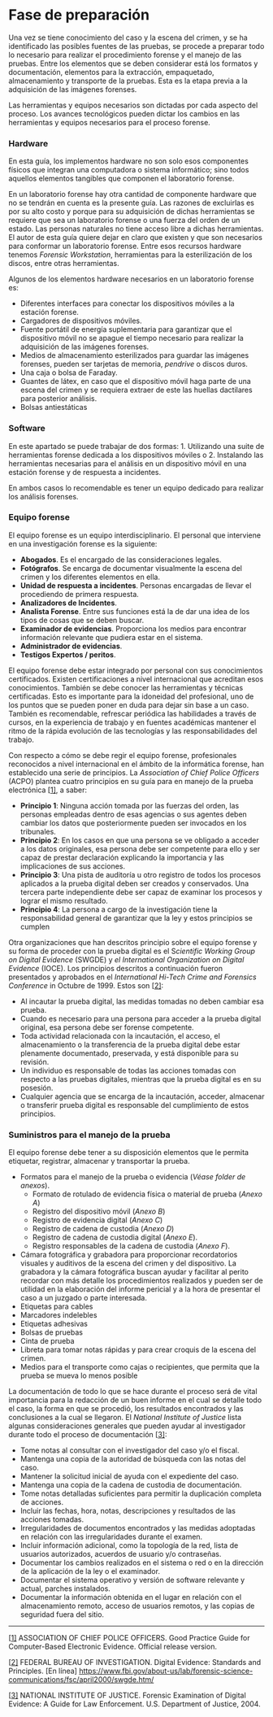 # Fase de preparación

Una vez se tiene conocimiento del caso y la escena del crimen, y se ha identificado las posibles fuentes de las pruebas, se procede a preparar todo lo necesario para realizar el procedimiento forense y el manejo de las pruebas. Entre los elementos que se deben considerar está los formatos y documentación, elementos para la extracción, empaquetado, almacenamiento y transporte de la pruebas. Esta es la etapa previa a la adquisición de las imágenes forenses. 

Las herramientas y equipos necesarios son dictadas por cada aspecto del proceso. Los avances tecnológicos pueden dictar los cambios en las herramientas y equipos necesarios para el proceso forense.

### Hardware

En esta guía, los implementos hardware no son solo esos componentes físicos que integran una computadora o sistema informático; sino todos aquellos elementos tangibles que componen el laboratorio forense.

En un laboratorio forense hay otra cantidad de componente hardware que no se tendrán en cuenta es la presente guía. Las razones de excluirlas es por su alto costo y porque para su adquisición de dichas herramientas se requiere que sea un laboratorio forense o una fuerza del orden de un estado. Las personas naturales no tiene acceso libre a dichas herramientas. El autor de esta guía quiere dejar en claro que existen y que son necesarios para conformar un laboratorio forense. Entre esos recursos hardware tenemos *Forensic Workstation*, herramientas para la esterilización de los discos, entre otras herramientas.  

Algunos de los elementos hardware necesarios en un laboratorio forense es:

- Diferentes interfaces para conectar los dispositivos móviles a la estación forense. 
- Cargadores de dispositivos móviles. 
- Fuente portátil de energía suplementaria para garantizar que el dispositivo móvil no se apague el tiempo necesario para realizar la adquisición de las imágenes forenses. 
- Medios de almacenamiento esterilizados para guardar las imágenes forenses, pueden ser tarjetas de memoria, *pendrive* o discos duros. 
- Una caja o bolsa de Faraday.
- Guantes de látex, en caso que el dispositivo móvil haga parte de una escena del crimen y se requiera extraer de este las huellas dactilares para posterior análisis. 
- Bolsas antiestáticas

### Software

En este apartado se puede trabajar de dos formas: 1. Utilizando una suite de herramientas forense dedicada a los dispositivos móviles o 2. Instalando las herramientas necesarias para el análisis en un dispositivo móvil en una estación forense y de respuesta a incidentes. 

En ambos casos lo recomendable es tener un equipo dedicado para realizar los análisis forenses. 

### Equipo forense

El equipo forense es un equipo interdisciplinario. El personal que interviene en una investigación forense es la siguiente: 

- **Abogados**. Es el encargado de las consideraciones legales. 
- **Fotógrafos**. Se encarga de documentar visualmente la escena del crimen y los diferentes elementos en ella. 
- **Unidad de respuesta a incidentes**. Personas encargadas de llevar el procediendo de primera respuesta. 
- **Analizadores de Incidentes**.
- **Analista Forense**. Entre sus funciones está la de dar una idea de los tipos de cosas que se deben buscar.
- **Examinador de evidencias**. Proporciona los medios para encontrar información relevante que pudiera estar en el sistema. 
- **Administrador de evidencias**.
- **Testigos Expertos / peritos**.

El equipo forense debe estar integrado por personal con sus conocimientos certificados. Existen certificaciones a nivel internacional que acreditan esos conocimientos. También se debe conocer las herramientas y técnicas certificadas. Esto es importante para la idoneidad del profesional, uno de los puntos que se pueden poner en duda para dejar sin base a un caso. También es recomendable, refrescar periódica las habilidades a través de cursos, en la experiencia de trabajo y en fuentes académicas mantener el ritmo de la rápida evolución de las tecnologías y las responsabilidades del trabajo.

Con respecto a cómo se debe regir el equipo forense, profesionales reconocidos a nivel internacional en el ámbito de la informática forense, han establecido una serie de principios. La *Association of Chief Police Officers* (ACPO) plantea cuatro principios en su guía para en manejo de la prueba electrónica [[1\]](#_ftn1), a saber: 

- **Principio 1**: Ninguna acción tomada por las fuerzas del orden, las personas empleadas dentro de esas agencias o sus agentes deben cambiar los datos que posteriormente pueden ser invocados en los tribunales.
- **Principio 2**: En los casos en que una persona se ve obligado a acceder a los datos originales, esa persona debe ser competente para ello y ser capaz de prestar declaración explicando la importancia y las implicaciones de sus acciones.
- **Principio 3**: Una pista de auditoría u otro registro de todos los procesos aplicados a la prueba digital deben ser creados y conservados. Una tercera parte independiente debe ser capaz de examinar los procesos y lograr el mismo resultado.
- **Principio 4**: La persona a cargo de la investigación tiene la responsabilidad general de garantizar que la ley y estos principios se cumplen

Otra organizaciones que han descritos principio sobre el equipo forense y su forma de proceder con la prueba digital es el S*cientific Working Group on Digital Evidence* (SWGDE) y *el International Organization on Digital Evidence* (IOCE). Los principios descritos a continuación fueron presentados y aprobados en el *International Hi-Tech Crime and Forensics Conference* in Octubre de 1999. Estos son [[2\]](#_ftn2):

- Al incautar la prueba digital, las medidas tomadas no deben cambiar esa prueba.
- Cuando es necesario para una persona para acceder a la prueba digital original, esa persona debe ser forense competente.
- Toda actividad relacionada con la incautación, el acceso, el almacenamiento o la transferencia de la prueba digital debe estar plenamente documentado, preservada, y está disponible para su revisión.
- Un individuo es responsable de todas las acciones tomadas con respecto a las pruebas digitales, mientras que la prueba digital es en su posesión.
- Cualquier agencia que se encarga de la incautación, acceder, almacenar o transferir prueba digital es responsable del cumplimiento de estos principios.

### Suministros para el manejo de la prueba

El equipo forense debe tener a su disposición elementos que le permita etiquetar, registrar, almacenar y transportar la prueba. 

- Formatos para el manejo de la prueba o evidencia (*Véase folder de anexos*).
  - Formato de rotulado de evidencia física o material de prueba (*Anexo A*)
  - Registro del dispositivo móvil (*Anexo B*)
  - Registro de evidencia digital (*Anexo C*)
  - Registro de cadena de custodia (*Anexo D*)
  - Registro de cadena de custodia digital (*Anexo E*).
  - Registro responsables de la cadena de custodia (*Anexo F*).
- Cámara fotográfica y grabadora para proporcionar recordatorios visuales y auditivos de la escena del crimen y del dispositivo.  La grabadora y la cámara fotográfica buscan ayudar y facilitar al perito recordar con más detalle los procedimientos realizados y pueden ser de utilidad en la elaboración del informe pericial y a la hora de presentar el caso a un juzgado o parte interesada. 
- Etiquetas para cables
- Marcadores indelebles
- Etiquetas adhesivas
- Bolsas de pruebas
- Cinta de prueba
- Libreta para tomar notas rápidas y para crear croquis de la escena del crimen.
- Medios para el transporte como cajas o recipientes, que permita que la prueba se mueva lo menos posible

La documentación de todo lo que se hace durante el proceso será de vital importancia para la redacción de un buen informe en el cual se detalle todo el caso, la forma en que se procedió, los resultados encontrados y las conclusiones a la cual se llegaron. El *National Institute of Justice* lista algunas consideraciones generales que pueden ayudar al investigador durante todo el proceso de documentación [[3\]](#_ftn3): 

- Tome notas al consultar con el investigador del caso y/o el fiscal.
- Mantenga una copia de la autoridad de búsqueda con las notas del caso.
- Mantener la solicitud inicial de ayuda con el expediente del caso.
- Mantenga una copia de la cadena de custodia de documentación.
- Tome notas detalladas suficientes para permitir la duplicación completa de acciones.
- Incluir las fechas, hora, notas, descripciones y resultados de las acciones tomadas.
- Irregularidades de documentos encontrados y las medidas adoptadas en relación con las irregularidades durante el examen.
- Incluir información adicional, como la topología de la red, lista de usuarios autorizados, acuerdos de usuario y/o contraseñas.
- Documentar los cambios realizados en el sistema o red o en la dirección de la aplicación de la ley o el examinador.
- Documentar el sistema operativo y versión de software relevante y actual, parches instalados.
- Documentar la información obtenida en el lugar en relación con el almacenamiento remoto, acceso de usuarios remotos, y las copias de seguridad fuera del sitio.



------

[[1\]](#_ftnref1) ASSOCIATION OF CHIEF POLICE OFFICERS. Good Practice Guide for Computer-Based Electronic Evidence. Official release version. 

[[2\]](#_ftnref2) FEDERAL BUREAU OF INVESTIGATION. Digital Evidence: Standards and Principles. [En línea] <https://www.fbi.gov/about-us/lab/forensic-science-communications/fsc/april2000/swgde.htm/>

[[3\]](#_ftnref3) NATIONAL INSTITUTE OF JUSTICE. Forensic Examination of Digital Evidence: A Guide for Law Enforcement. U.S. Department of Justice, 2004.